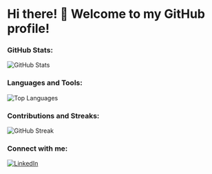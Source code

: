 # Hi there! 👋 Welcome to my GitHub profile!

### GitHub Stats:

![GitHub Stats](https://github-readme-stats.vercel.app/api?username=philipljh&show_icons=true&theme=radical)

### Languages and Tools:

![Top Languages](https://github-readme-stats.vercel.app/api/top-langs/?username=philipljh&layout=compact&theme=radical)

### Contributions and Streaks:

![GitHub Streak](https://github-readme-streak-stats.herokuapp.com/?user=philipljh&theme=radical)

### Connect with me:
[![LinkedIn](https://img.shields.io/badge/LinkedIn-Connect-blue)](https://www.linkedin.com/in/philipljh/)
